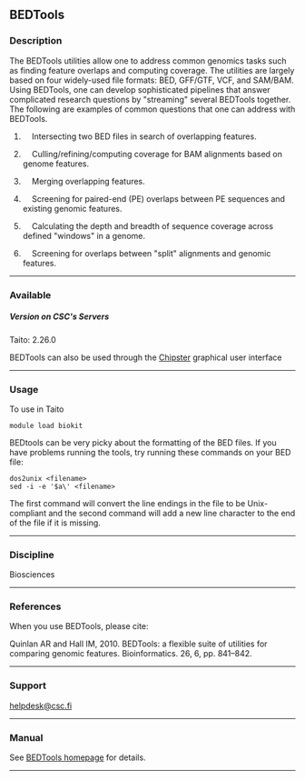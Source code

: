 ## BEDTools

### Description

The BEDTools utilities allow one to address common genomics tasks such
as finding feature overlaps and  computing coverage. The utilities are
largely based on four widely-used file formats: BED, GFF/GTF, VCF, and
SAM/BAM. Using BEDTools, one  can develop sophisticated pipelines that
answer complicated research questions  by "streaming" several BEDTools
together. The following are examples  of common questions that one can
address with BEDTools.

1.      Intersecting two BED files in search of overlapping features.

2.       Culling/refining/computing coverage for BAM  alignments based
    on genome features.

3.      Merging overlapping features.

4.       Screening for paired-end  (PE) overlaps between  PE sequences
    and existing genomic features.

5.      Calculating the depth  and breadth of sequence coverage across
    defined "windows" in a genome.

6.      Screening for overlaps  between "split" alignments and genomic
    features.

------------------------------------------------------------------------

### Available

##### Version on CSC's Servers

Taito: 2.26.0

BEDTools  can  also  be  used  through  the [Chipster] graphical  user
interface

------------------------------------------------------------------------

### Usage

To use in Taito

    module load biokit

BEDtools can be  very picky about the formatting of  the BED files. If
you have  problems running  the tools, try  running these  commands on
your BED file:

    dos2unix <filename>
    sed -i -e '$a\' <filename>

The first  command will  convert the  line endings in  the file  to be
Unix-compliant and the second command will add a new line character to
the end of the file if it is missing.

------------------------------------------------------------------------

### Discipline

Biosciences  

------------------------------------------------------------------------

### References

When you use BEDTools, please cite:

Quinlan AR and Hall IM, 2010.  BEDTools: a flexible suite of utilities
for comparing genomic features. Bioinformatics. 26, 6, pp. 841–842.

------------------------------------------------------------------------

### Support

helpdesk@csc.fi

------------------------------------------------------------------------

### Manual

See [BEDTools homepage] for details.

------------------------------------------------------------------------

  [Chipster]: http://chipster.csc.fi
  [BEDTools homepage]: http://bedtools.readthedocs.org/en/latest/
